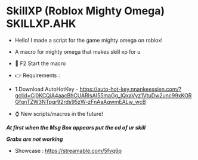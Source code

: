 # SkillXP (Roblox Mighty Omega) SKILLXP.AHK

* Hello! I made a script for the game mighty omega on roblox!

* A macro for mighty omega that makes skill xp for u

* 👀 F2 Start the macro

* 👉 Requirements : 

* 1.Download AutoHotKey - https://auto-hot-key.nnankeessien.com/?gclid=Cj0KCQiA4aacBhCUARIsAI55maGg_lQxaVyz1VtuDw2unc99xKORGfqnTZW3NTpgr92rds95zW-zFnAaAgwmEALw_wcB

* ⌚️ New scripts/macros in the future!

***At first when the Msg Box appears put the cd of ur skill***

***Grabs are not working***

* Showcase : https://streamable.com/5fvq6p
